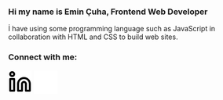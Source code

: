 ### Hi my name is Emin Çuha, Frontend Web Developer

İ have using some programming language such as JavaScript in collaboration with HTML and CSS to build web sites.

### Connect with me:

[![website](./img/linkedin-light.svg)](https://www.linkedin.com/in/emincuha/)
[![website](./img/linkedin-dark.svg)](https://www.linkedin.com/in/emincuha/)
&nbsp;&nbsp;

